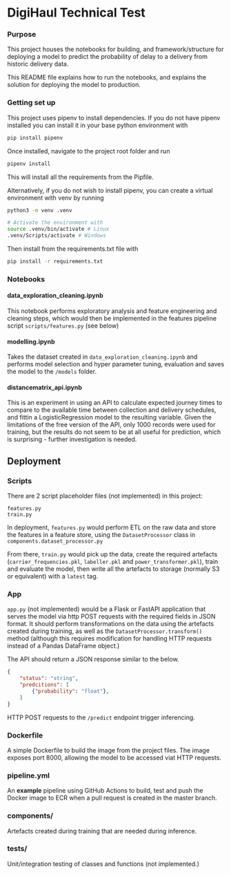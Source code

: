 # DigiHaul Technical Test

### Purpose

This project houses the notebooks for building, and framework/structure for deploying a model to predict the probability of delay to a delivery from historic delivery data.

This README file explains how to run the notebooks, and explains the solution for deploying the model to production.

### Getting set up

This project uses pipenv to install dependencies. If you do not have pipenv installed you can install it in your base python environment with

```bash
pip install pipenv
```

Once installed, navigate to the project root folder and run
```bash
pipenv install
```

This will install all the requirements from the Pipfile.

Alternatively, if you do not wish to install pipenv, you can create a virtual environment with venv by running

```bash
python3 -m venv .venv

# Activate the environment with
source .venv/bin/activate # Linux
.venv/Scripts/activate # Windows
```
Then install from the requirements.txt file with

```bash
pip install -r requirements.txt
```

### Notebooks

#### data_exploration_cleaning.ipynb

This notebook performs exploratory analysis and feature engineering and cleaning steps, which would then be implemented in the features pipeline script `scripts/features.py` (see below)

#### modelling.ipynb

Takes the dataset created in `data_exploration_cleaning.ipynb` and performs model selection and hyper parameter tuning, evaluation and saves the model to the `/models` folder.

#### distancematrix_api.ipynb

This is an experiment in using an API to calculate expected journey times to compare to the available time between collection and delivery schedules, and fittin a LogisticRegression model to the resulting variable. Given the limitations of the free version of the API, only 1000 records were used for training, but the results do not seem to be at all useful for prediction, which is surprising - further investigation is needed.

## Deployment 
### Scripts

There are 2 script placeholder files (not implemented) in this project:
```
features.py
train.py
```

In deployment, `features.py` would perform ETL on the raw data and store the features in a feature store, using the `DatasetProcessor` class in `components.dataset_processor.py`

From there, `train.py` would pick up the data, create the required artefacts (`carrier_frequencies.pkl`, `labeller.pkl` and `power_transformer.pkl`), train and evaluate the model, then write all the artefacts to storage (normally S3 or equivalent) with a `latest` tag.

### App

`app.py` (not implemented) would be a Flask or FastAPI application that serves the model via http POST requests with the required fields in JSON format. It should perform transformations on the data using the artefacts created during training, as well as the `DatasetProcessor.transform()` method (although this requires modification for handling HTTP requests instead of a Pandas DataFrame object.)


The API should return a JSON response similar to the below.

```json
{
    "status": "string",
    "predcitions": [
        {"probability": "float"},
    ]
}
```

HTTP POST requests to the `/predict` endpoint trigger inferencing.

### Dockerfile

A simple Dockerfile to build the image from the project files.
The image exposes port 8000, allowing the model to be accessed viat HTTP requests.

### pipeline.yml

An <b>example</b> pipeline using GitHub Actions to build, test and push the Docker image to ECR when a pull request is created in the master branch.

### components/

Artefacts created during training that are needed during inference.

### tests/

Unit/integration testing of classes and functions (not implemented.)